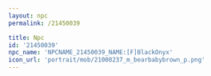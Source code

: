 ```yaml
---
layout: npc
permalink: /21450039

title: Npc
id: '21450039'
npc_name: 'NPCNAME_21450039_NAME:[F]BlackOnyx'
icon_url: 'portrait/mob/21000237_m_bearbabybrown_p.png'
---
```

